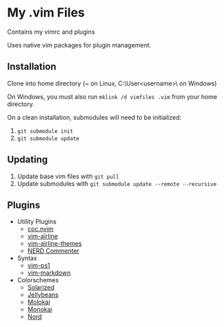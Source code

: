 # My .vim Files

Contains my vimrc and plugins

Uses native vim packages for plugin management.

## Installation
Clone into home directory (~ on Linux, C:\User\<username>\ on Windows)

On Windows, you must also run `mklink /d vimfiles .vim` from your home
directory.

On a clean installation, submodules will need to be initialized:
1. `git submodule init`
2. `git submodule update`

## Updating
1. Update base vim files with `git pull`
2. Update submodules with `git submodule update --remote --recursive`

## Plugins
- Utility Plugins
    - [coc.nvim](https://github.com/neoclide/coc.nvim)
    - [vim-airline](https://github.com/vim-airline/vim-airline)
    - [vim-airline-themes](https://github.com/vim-airline/vim-airline-themes)
    - [NERD Commenter](https://github.com/preservim/nerdcommenter/)
- Syntax
    - [vim-ps1](https://github.com/PProvost/vim-ps1/)
    - [vim-markdown](https://github.com/preservim/vim-markdown)
- Colorschemes
    - [Solarized](https://github.com/altercation/vim-colors-solarized)
    - [Jellybeans](https://github.com/nanotech/jellybeans.vim)
    - [Molokai](https://github.com/tomasr/molokai)
    - [Monokai](https://github.com/sickill/vim-monokai)
    - [Nord](https://github.com/arcticicestudio/nord-vim)

